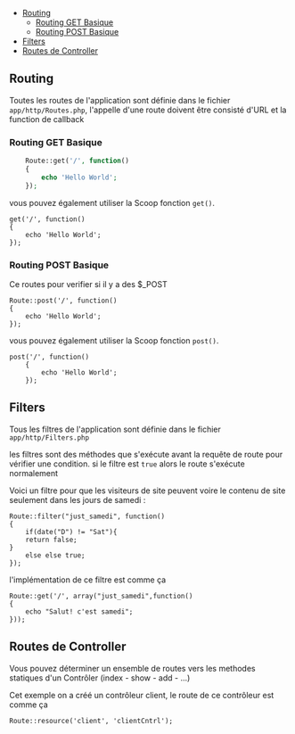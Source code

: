- [Routing](#routing)
	- [Routing GET Basique](#routing-get-basique)
	- [Routing POST Basique](#routing-post-basique)
- [Filters](#filters)
- [Routes de Controller](#routes-de-controller)

## Routing

Toutes les routes de l'application sont définie dans le fichier `app/http/Routes.php`, l'appelle d'une route doivent être consisté d'URL et la function de callback

### Routing GET Basique

```php
	Route::get('/', function()
	{
		echo 'Hello World';
	});

```

vous pouvez également utiliser la Scoop fonction `get()`.

	get('/', function()
	{
		echo 'Hello World';
	});


### Routing POST Basique

Ce routes pour verifier si il y a des $_POST

	Route::post('/', function()
	{
		echo 'Hello World';
	});

vous pouvez également utiliser la Scoop fonction `post()`.

	post('/', function()
		{
			echo 'Hello World';
		});

## Filters

Tous les filtres de l'application sont définie dans le fichier `app/http/Filters.php`

les filtres sont des méthodes que s'exécute avant la requête de route pour vérifier une condition. si le filtre est `true` alors le route s'exécute normalement

Voici un filtre pour que les visiteurs de site peuvent voire le contenu de site seulement dans les jours de samedi :

	Route::filter("just_samedi", function()
	{
		if(date("D") != "Sat"){
		return false;
	}
		else else true;
	});

l'implémentation de ce filtre est comme ça

	Route::get('/', array("just_samedi",function()
	{
		echo "Salut! c'est samedi";
	}));

## Routes de Controller

Vous pouvez déterminer un ensemble de routes vers les methodes statiques d'un Contrôler (index - show - add - ...)

Cet exemple on a créé un contrôleur client, le route de ce contrôleur est comme ça

	Route::resource('client', 'clientCntrl');
